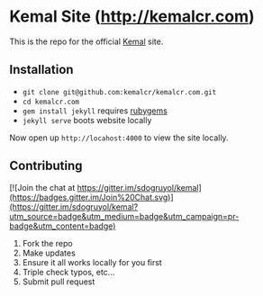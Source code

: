 # Kemal Site (http://kemalcr.com)

This is the repo for the official [Kemal](http://kemalcr.com) site.

## Installation

* `git clone git@github.com:kemalcr/kemalcr.com.git`
* `cd kemalcr.com`
* `gem install jekyll` requires [rubygems](http://rubygems.org)
* `jekyll serve` boots website locally

Now open up `http://locahost:4000` to view the site locally.

## Contributing

[![Join the chat at https://gitter.im/sdogruyol/kemal](https://badges.gitter.im/Join%20Chat.svg)](https://gitter.im/sdogruyol/kemal?utm_source=badge&utm_medium=badge&utm_campaign=pr-badge&utm_content=badge)

1. Fork the repo
2. Make updates
3. Ensure it all works locally for you first
4. Triple check typos, etc...
5. Submit pull request
